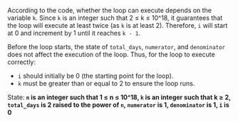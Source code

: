 According to the code, whether the loop can execute depends on the variable `k`. Since `k` is an integer such that 2 ≤ k ≤ 10^18, it guarantees that the loop will execute at least twice (as `k` is at least 2). Therefore, `i` will start at 0 and increment by 1 until it reaches `k - 1`. 

Before the loop starts, the state of `total_days`, `numerator`, and `denominator` does not affect the execution of the loop. Thus, for the loop to execute correctly:

- `i` should initially be 0 (the starting point for the loop).
- `k` must be greater than or equal to 2 to ensure the loop runs.

State: **`n` is an integer such that 1 ≤ n ≤ 10^18, `k` is an integer such that k ≥ 2, `total_days` is 2 raised to the power of `n`, `numerator` is 1, `denominator` is 1, `i` is 0**